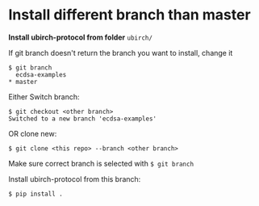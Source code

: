 # Install different branch than master

**Install ubirch-protocol from folder** `ubirch/`

If git branch doesn't return the branch you want to install, change it
```
$ git branch
  ecdsa-examples
* master
```

Either Switch branch:
```
$ git checkout <other branch>
Switched to a new branch 'ecdsa-examples'
```

OR clone new: 
```
$ git clone <this repo> --branch <other branch>
```

Make sure correct branch is selected with `$ git branch`

Install ubirch-protocol from this branch: 
```
$ pip install .
```
